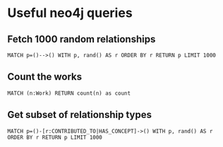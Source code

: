 # Useful neo4j queries

## Fetch 1000 random relationships

```
MATCH p=()-->() WITH p, rand() AS r ORDER BY r RETURN p LIMIT 1000
```

## Count the works

```
MATCH (n:Work) RETURN count(n) as count
```

## Get subset of relationship types

```
MATCH p=()-[r:CONTRIBUTED_TO|HAS_CONCEPT]->() WITH p, rand() AS r ORDER BY r RETURN p LIMIT 1000
```
